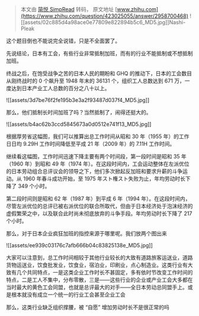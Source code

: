 > 本文由 [简悦 SimpRead](http://ksria.com/simpread/) 转码， 原文地址 [www.zhihu.com](https://www.zhihu.com/question/423025055/answer/2958700468) ![[assets/02c885d4a98ace0e77809e822894b5c6_MD5.jpg]]Nashi-Pleak​

这个题目倒也不能说完全说错，只是不全面罢了。

先说结论，日本有工会，有些行业非常抵制加班，而有的行业不能抵制或不想抵制加班。

终战之后，在饱受战争之苦的日本人民的期盼和 GHQ 的推动下，日本的工会数目从刚终战时的 0 个飙升至 1948 年末的 36131 个，组织工人总数达到 671 万，一度达到日本产业工人总数的百分之八十以上。

![[assets/3d7be76f2fe195b3e3a2f93487d037f4_MD5.jpg]]

那么，他们抵制长时间加班了吗？当然抵制了，闹得还挺大的。

![[assets/b4ac62b3ccd5845673a0d0512e741f13_MD5.jpg]]

根据厚劳省这幅图，我们可以推算出总工作时间从昭和 30 年（1955 年）的工作日日均 9.29H 工作时间降低至平成 21 年（2009 年）的 7.11H 工作时间。

继续看这幅图，工作时间迅速下降主要有两个时间段，第一段时间是昭和 35 年（1960 年）到昭和 49 年（1974 年）。在这段时间内，工会运动整体在左派优位的日本劳动组合总评议会的领导之下，他们多次掀起反加班和要求升薪的斗争运动。从 1960 年春斗成功开始，至 1975 年スト権スト失败为止，年均劳动时长下降了 349 个小时。

第二段时间则是昭和 62 年（1987 年）到平成 6 年（1994 年）。在这段时间内，尽管左派优位的总评已被右派优位的联合所取代，但由于日本经济处于泡沫经济的虚假繁荣之中，以及联合此时尚未彻底放弃的斗争手段。年均劳动时长下降了 217 个小时。

那么，对于日本企业疯狂加班的指控来源于哪里呢。我们放两个图出来

![[assets/ee939c03176c7afb666b04c83825138e_MD5.jpg]]

大家可以注意到，总工作时间相较于其他行业较长的大致有道路旅客运送业，道路货物运送业，饮食批发业，饮食业，宿泊业，印刷业，点心制造业。这类行业有大致有几个共同特点，一是这类企业工作时长不甚固定，多有依时节改变工作时间的特点，二是工人不集中，分布零散，三是——这些行业的企业或产业工会大多都在当时最大的黄色工会同盟，也就是总评最大的对手——全日本劳动总同盟手上。或是根本就没有成立一个统一的行业工会甚至企业工会

那么，这类行业缺乏组织撑腰，被 “自愿” 增加劳动时长不是很正常的吗